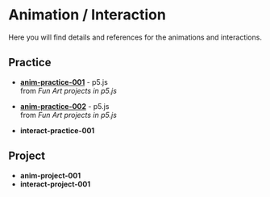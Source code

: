# Animation / Interaction

Here you will find details and references for the animations and interactions.

## Practice
- [**anim-practice-001**](processing/anim-practice-001.md) - p5.js
  <br> from _Fun Art projects in p5.js_
- [**anim-practice-002**](processing/anim-practice-002.md) - p5.js
  <br> from _Fun Art projects in p5.js_

- **interact-practice-001** 

## Project

- **anim-project-001** 
- **interact-project-001** 